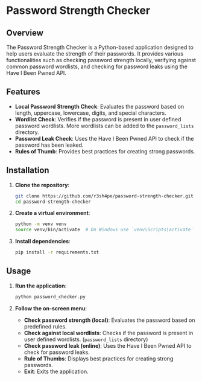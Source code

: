 # Password Strength Checker

## Overview
The Password Strength Checker is a Python-based application designed to help users evaluate the strength of their passwords. It provides various functionalities such as checking password strength locally, verifying against common password wordlists, and checking for password leaks using the Have I Been Pwned API.

## Features
- **Local Password Strength Check**: Evaluates the password based on length, uppercase, lowercase, digits, and special characters.
- **Wordlist Check**: Verifies if the password is present in user defined password wordlists. More wordlists can be added to the `password_lists` directory.
- **Password Leak Check**: Uses the Have I Been Pwned API to check if the password has been leaked.
- **Rules of Thumb**: Provides best practices for creating strong passwords.

## Installation
1. **Clone the repository**:
    ```sh
    git clone https://github.com/r3sh4pe/password-strength-checker.git
    cd password-strength-checker
    ```

2. **Create a virtual environment**:
    ```sh
    python -m venv venv
    source venv/bin/activate  # On Windows use `venv\Scripts\activate`
    ```

3. **Install dependencies**:
    ```sh
    pip install -r requirements.txt
    ```

## Usage
1. **Run the application**:
    ```sh
    python password_checker.py
    ```

2. **Follow the on-screen menu**:
    - **Check password strength (local)**: Evaluates the password based on predefined rules.
    - **Check against local wordlists**: Checks if the password is present in user defined wordlists. (`password_lists` directory)
    - **Check password leak (online)**: Uses the Have I Been Pwned API to check for password leaks.
    - **Rule of Thumbs**: Displays best practices for creating strong passwords.
    - **Exit**: Exits the application.

